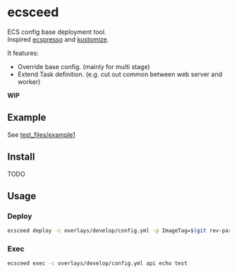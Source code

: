# ecsceed

ECS config base deployment tool.  
Inspired [ecspresso](https://github.com/kayac/ecspresso) and [kustomize](https://github.com/kubernetes-sigs/kustomize).

It features: 
* Override base config. (mainly for multi stage)
* Extend Task definition. (e.g. cut out common between web server and worker)

**WIP**

## Example

See [test_files/example1](test_files/example1)

## Install

TODO

## Usage

### Deploy

```bash
ecsceed deploy -c overlays/develop/config.yml -p ImageTag=$(git rev-parse HEAD)
```

### Exec

```bash
ecsceed exec -c overlays/develop/config.yml api echo test
```
